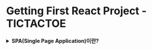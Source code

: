 # Getting First React Project - TICTACTOE

<details>
<summary><strong>SPA(Single Page Application)이란?</strong></summary>

- 현재 App.js 파일의 소스 코드를 변경하면 변경한 부분이 화면에 바로 적용됨
  - 이러한 변화가 어떠한 순서로 실행되고 있는지 알아보면


##### public/index.html

```html
<!DOCTYPE html>
<html lang="en">
  <head>
    <meta charset="utf-8" />
    <link rel="icon" href="%PUBLIC_URL%/favicon.ico" />
    <meta name="viewport" content="width=device-width, initial-scale=1" />
    <meta name="theme-color" content="#000000" />
    <meta
      name="description"
      content="Web site created using create-react-app"
    />
    <link rel="apple-touch-icon" href="%PUBLIC_URL%/logo192.png" />
    <link rel="manifest" href="%PUBLIC_URL%/manifest.json" />
    <title>React App</title>
  </head>
</html>
```

</details>